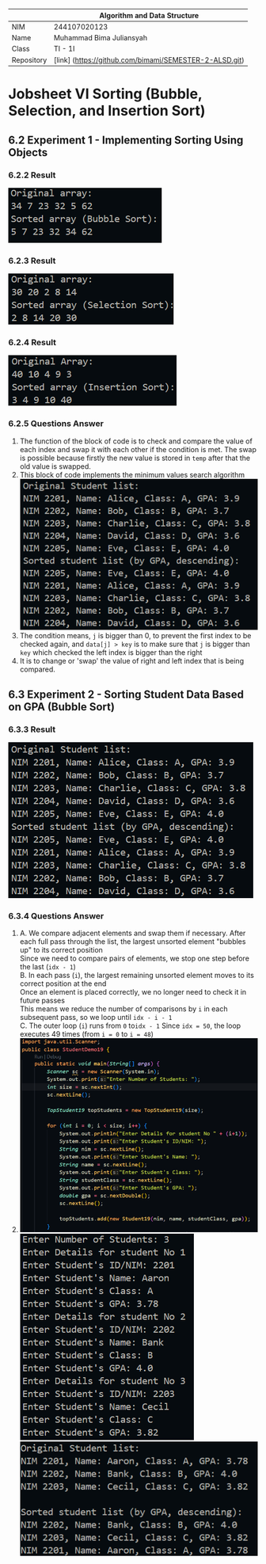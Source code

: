 |  | Algorithm and Data Structure |
|--|--|
| NIM | 244107020123 |
| Name |Muhammad Bima Juliansyah|
| Class | TI - 1I |
| Repository | [link] (https://github.com/bimamj/SEMESTER-2-ALSD.git) |

# Jobsheet VI Sorting (Bubble, Selection, and Insertion Sort)

## 6.2 Experiment 1 - Implementing Sorting Using Objects

### 6.2.2 Result
![Screenshot](img/image1.png)

### 6.2.3 Result
![Screenshot](img/image2.png)

### 6.2.4 Result
![Screenshot](img/image3.png)

### 6.2.5 Questions Answer
1. The function of the block of code is to check and compare the value of each index and swap it with each other if the condition is met. The swap is possible because firstly the new value is stored in `temp` after that the old value is swapped.
2. This block of code implements the minimum values search algorithm ![Screenshot](img/image4.png)
3. The condition means, `j` is bigger than 0, to prevent the first index to be checked again, and `data[j] > key` is to make sure that `j` is bigger than `key` which checked the left index is bigger than the right
4. It is to change or 'swap' the value of right and left index that is being compared.

## 6.3 Experiment 2 - Sorting Student Data Based on GPA (Bubble Sort)

### 6.3.3 Result
![Screenshot](img/image4.png)

### 6.3.4 Questions Answer
1. A. We compare adjacent elements and swap them if necessary. After each full pass through the list, the largest unsorted element "bubbles up" to its correct position  
Since we need to compare pairs of elements, we stop one step before the last (`idx - 1`)  
B. In each pass (`i`), the largest remaining unsorted element moves to its correct position at the end  
Once an element is placed correctly, we no longer need to check it in future passes  
This means we reduce the number of comparisons by `i` in each subsequent pass, so we loop until `idx - i - 1`  
C. The outer loop (`i`) runs from `0` to` idx - 1 ` 
Since `idx = 50`, the loop executes 49 times (from `i = 0` to `i = 48`)
2. ![Screenshot](img/image5.png)  
![Screenshot](img/image6.png)  
![Screenshot](img/image7.png)
